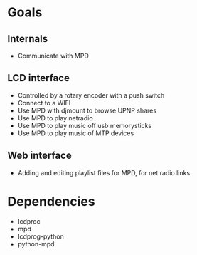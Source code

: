 Goals
=====

Internals
----------
 * Communicate with MPD

LCD interface
-------------
 * Controlled by a rotary encoder with a push switch
 * Connect to a WIFI
 * Use MPD with djmount to browse UPNP shares
 * Use MPD to play netradio
 * Use MPD to play music off usb memorysticks
 * Use MPD to play music of MTP devices
 
Web interface
-------------
 * Adding and editing playlist files for MPD, for net radio links
 
 
 Dependencies
 ============
 
  * lcdproc
  * mpd
  * lcdprog-python
  * python-mpd
 